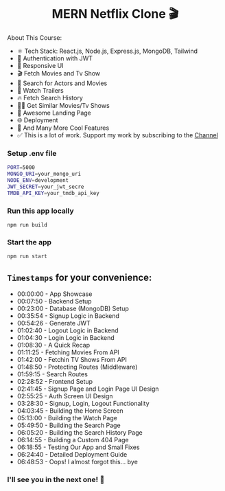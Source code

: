 <h1 align="center">MERN Netflix Clone 🎬</h1>

<!-- ![Demo App](/frontend/public/screenshot-for-readme.png)  

[Video Tutorial on Youtube](https://youtu.be/0Kzd4k1YuCA) -->

About This Course:

-   ⚛️ Tech Stack: React.js, Node.js, Express.js, MongoDB, Tailwind
-   🔐 Authentication with JWT
-   📱 Responsive UI
-   🎬 Fetch Movies and Tv Show
-   🔎 Search for Actors and Movies
-   🎥 Watch Trailers
-   🔥 Fetch Search History
-   🐱‍👤 Get Similar Movies/Tv Shows
-   💙 Awesome Landing Page
-   🌐 Deployment
-   🚀 And Many More Cool Features
-   ✅ This is a lot of work. Support my work by subscribing to the [Channel](https://www.youtube.com/@asaprogrammer_)

### Setup .env file

```bash
PORT=5000
MONGO_URI=your_mongo_uri
NODE_ENV=development
JWT_SECRET=your_jwt_secre
TMDB_API_KEY=your_tmdb_api_key
```

### Run this app locally

```shell
npm run build
```

### Start the app

```shell
npm run start
```

## `Timestamps` for your convenience:

-   00:00:00 - App Showcase
-   00:07:50 - Backend Setup
-   00:23:00 - Database (MongoDB) Setup
-   00:35:54 - Signup Logic in Backend
-   00:54:26 - Generate JWT
-   01:02:40 - Logout Logic in Backend
-   01:04:30 - Login Logic in Backend
-   01:08:30 - A Quick Recap
-   01:11:25 - Fetching Movies From API
-   01:42:00 - Fetchin TV Shows From API
-   01:48:50 - Protecting Routes (Middleware)
-   01:59:15 - Search Routes
-   02:28:52 - Frontend Setup
-   02:41:45 - Signup Page and Login Page UI Design
-   02:55:25 - Auth Screen UI Design
-   03:28:30 - Signup, Login, Logout Functionality
-   04:03:45 - Building the Home Screen
-   05:13:00 - Building the Watch Page
-   05:49:50 - Building the Search Page
-   06:05:20 - Building the Search History Page
-   06:14:55 - Building a Custom 404 Page
-   06:18:55 - Testing Our App and Small Fixes
-   06:24:40 - Detailed Deployment Guide
-   06:48:53 - Oops! I almost forgot this... bye

### I'll see you in the next one! 🚀

